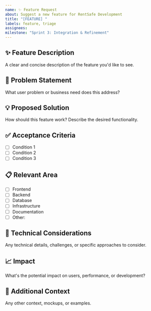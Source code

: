 ```yaml
---
name: ✨ Feature Request
about: Suggest a new feature for RentSafe Development
title: "[FEATURE] "
labels: feature, triage
assignees: 
milestone: "Sprint 3: Integration & Refinement"
---
```


## ✨ Feature Description
A clear and concise description of the feature you'd like to see.

## 🎯 Problem Statement
What user problem or business need does this address?

## 💡 Proposed Solution
How should this feature work? Describe the desired functionality.

## ✅ Acceptance Criteria
- [ ] Condition 1
- [ ] Condition 2
- [ ] Condition 3

## 📋 Relevant Area
- [ ] Frontend
- [ ] Backend
- [ ] Database
- [ ] Infrastructure
- [ ] Documentation
- [ ] Other: 

## 🔧 Technical Considerations
Any technical details, challenges, or specific approaches to consider.

## 📈 Impact
What's the potential impact on users, performance, or development?

## 📝 Additional Context
Any other context, mockups, or examples.